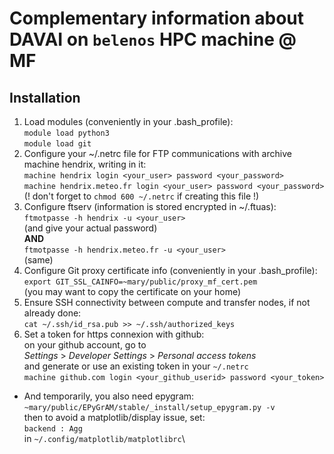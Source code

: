 Complementary information about DAVAI on `belenos` HPC machine @ MF
===================================================================

Installation
------------

1. Load modules (conveniently in your .bash_profile):\
   `module load python3`\
   `module load git`
2. Configure your ~/.netrc file for FTP communications with archive machine hendrix, writing in it:\
   `machine hendrix login <your_user> password <your_password>`\
   `machine hendrix.meteo.fr login <your_user> password <your_password>`\
   (! don't forget to `chmod 600 ~/.netrc` if creating this file !)
3. Configure ftserv (information is stored encrypted in ~/.ftuas):\
   `ftmotpasse -h hendrix -u <your_user>`\
   (and give your actual password)\
   **AND**\
   `ftmotpasse -h hendrix.meteo.fr -u <your_user>`\
   (same)
4. Configure Git proxy certificate info (conveniently in your .bash_profile):\
   `export GIT_SSL_CAINFO=~mary/public/proxy_mf_cert.pem`\
   (you may want to copy the certificate on your home)
5. Ensure SSH connectivity between compute and transfer nodes, if not already done:\
   `cat ~/.ssh/id_rsa.pub >> ~/.ssh/authorized_keys`
6. Set a token for https connexion with github:\
   on your github account, go to\
   *Settings* > *Developer Settings* > *Personal access tokens*\
   and generate or use an existing token in your `~/.netrc`\
   `machine github.com login <your_github_userid> password <your_token>`

* And temporarily, you also need epygram:\
  `~mary/public/EPyGrAM/stable/_install/setup_epygram.py -v`\
  then to avoid a matplotlib/display issue, set:\
  `backend : Agg`\
  in `~/.config/matplotlib/matplotlibrc`\
